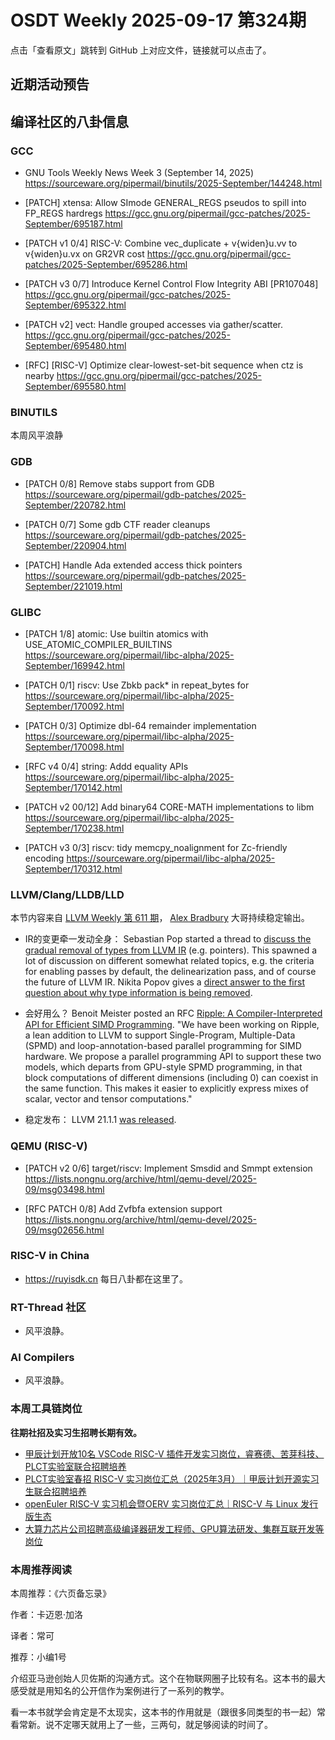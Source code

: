 # OSDT Weekly 2025-09-17 第324期

点击「查看原文」跳转到 GitHub 上对应文件，链接就可以点击了。

## 近期活动预告

## 编译社区的八卦信息

### GCC

- GNU Tools Weekly News Week 3 (September 14, 2025)
  https://sourceware.org/pipermail/binutils/2025-September/144248.html

- [PATCH] xtensa: Allow SImode GENERAL_REGS pseudos to spill into FP_REGS hardregs
  https://gcc.gnu.org/pipermail/gcc-patches/2025-September/695187.html

- [PATCH v1 0/4] RISC-V: Combine vec_duplicate + v{widen}u.vv to v{widen}u.vx on GR2VR cost
  https://gcc.gnu.org/pipermail/gcc-patches/2025-September/695286.html

- [PATCH v3 0/7] Introduce Kernel Control Flow Integrity ABI [PR107048]
  https://gcc.gnu.org/pipermail/gcc-patches/2025-September/695322.html

- [PATCH v2] vect: Handle grouped accesses via gather/scatter.
  https://gcc.gnu.org/pipermail/gcc-patches/2025-September/695480.html

- [RFC] [RISC-V] Optimize clear-lowest-set-bit sequence when ctz is nearby
  https://gcc.gnu.org/pipermail/gcc-patches/2025-September/695580.html

### BINUTILS

本周风平浪静

### GDB

- [PATCH 0/8] Remove stabs support from GDB
  https://sourceware.org/pipermail/gdb-patches/2025-September/220782.html

- [PATCH 0/7] Some gdb CTF reader cleanups
  https://sourceware.org/pipermail/gdb-patches/2025-September/220904.html

- [PATCH] Handle Ada extended access thick pointers
  https://sourceware.org/pipermail/gdb-patches/2025-September/221019.html

### GLIBC

- [PATCH 1/8] atomic: Use builtin atomics with USE_ATOMIC_COMPILER_BUILTINS
  https://sourceware.org/pipermail/libc-alpha/2025-September/169942.html

- [PATCH 0/1] riscv: Use Zbkb pack* in repeat_bytes for
  https://sourceware.org/pipermail/libc-alpha/2025-September/170092.html

- [PATCH 0/3] Optimize dbl-64 remainder implementation
  https://sourceware.org/pipermail/libc-alpha/2025-September/170098.html

- [RFC v4 0/4] string: Addd equality APIs
  https://sourceware.org/pipermail/libc-alpha/2025-September/170142.html

- [PATCH v2 00/12] Add binary64 CORE-MATH implementations to libm
  https://sourceware.org/pipermail/libc-alpha/2025-September/170238.html

- [PATCH v3 0/3] riscv: tidy memcpy_noalignment for Zc-friendly encoding
  https://sourceware.org/pipermail/libc-alpha/2025-September/170312.html

### LLVM/Clang/LLDB/LLD

本节内容来自 [LLVM Weekly 第 611 期](http://llvmweekly.org/issue/611)，
[Alex Bradbury](https://www.linkedin.com/in/alex-bradbury/) 大哥持续稳定输出。

* IR的变更牵一发动全身： Sebastian Pop started a thread to [discuss the gradual removal of types from LLVM IR](https://discourse.llvm.org/t/rfc-de-type-ification-of-llvm-ir-why/88257) (e.g. pointers). This spawned a lot of discussion on different somewhat related topics, e.g. the criteria for enabling passes by default, the delinearization pass, and of course the future of LLVM IR. Nikita Popov gives a [direct answer to the first question about why type information is being removed](https://discourse.llvm.org/t/rfc-de-type-ification-of-llvm-ir-why/88257/38).

* 会好用么？ Benoit Meister posted an RFC [Ripple: A Compiler-Interpreted API for Efficient SIMD Programming](https://discourse.llvm.org/t/rfc-ripple-a-compiler-interpreted-api-to-support-spmd-and-loop-annotation-programming-for-simd-targets/88241).  "We have been working on Ripple, a lean addition to LLVM to support Single-Program, Multiple-Data (SPMD) and loop-annotation-based parallel programming for SIMD hardware. We propose a parallel programming API to support these two models, which departs from GPU-style SPMD programming, in that block computations of different dimensions (including 0) can coexist in the same function. This makes it easier to explicitly express mixes of scalar, vector and tensor computations."

* 稳定发布： LLVM 21.1.1 [was released](https://discourse.llvm.org/t/llvm-21-1-1-released/88244/1).

### QEMU (RISC-V)

- [PATCH v2 0/6] target/riscv: Implement Smsdid and Smmpt extension
  https://lists.nongnu.org/archive/html/qemu-devel/2025-09/msg03498.html

- [RFC PATCH 0/8] Add Zvfbfa extension support
  https://lists.nongnu.org/archive/html/qemu-devel/2025-09/msg02656.html

### RISC-V in China

- https://ruyisdk.cn 每日八卦都在这里了。

### RT-Thread 社区

- 风平浪静。

### AI Compilers

- 风平浪静。

### 本周工具链岗位

**往期社招及实习生招聘长期有效。**

- [甲辰计划开放10名 VSCode RISC-V 插件开发实习岗位，睿赛德、苦芽科技、PLCT实验室联合招聘培养](https://mp.weixin.qq.com/s/zbMmsuAb3_XwBByTdKYM-Q)
- [PLCT实验室春招 RISC-V 实习岗位汇总（2025年3月）｜甲辰计划开源实习生联合招聘培养](https://mp.weixin.qq.com/s/no5v_YeGI3LUE7mYv5wUpQ)
- [openEuler RISC-V 实习机会暨OERV 实习岗位汇总｜RISC-V 与 Linux 发行版生态](https://mp.weixin.qq.com/s/87XEhORtte_iTTZqjinX2g)
- [大算力芯片公司招聘高级编译器研发工程师、GPU算法研发、集群互联开发等岗位](https://mp.weixin.qq.com/s/ONoNJ5jZmL794AdtlHrDuQ)

### 本周推荐阅读

本周推荐：《六页备忘录》

作者：卡迈恩·加洛

译者：常可

推荐：小编1号

介绍亚马逊创始人贝佐斯的沟通方式。这个在物联网圈子比较有名。这本书的最大感受就是用知名的公开信作为案例进行了一系列的教学。

看一本书就学会肯定是不太现实，这本书的作用就是（跟很多同类型的书一起）常看常新。说不定哪天就用上了一些，三两句，就足够阅读的时间了。
